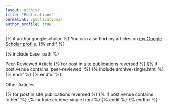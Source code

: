 ```yaml
---
layout: archive
title: "Publications"
permalink: /publications/
author_profile: true
---
```


{% if author.googlescholar %}
  You can also find my articles on <u><a href="{{author.googlescholar}}">my Google Scholar profile</a>.</u>
{% endif %}

{% include base_path %}


Peer-Reviewed Article
{% for post in site.publications reversed %}
  {% if post.venue contains 'peer-reviewed' %}
    {% include archive-single.html %}
  {% endif %}
{% endfor %}

Other Articles

{% for post in site.publications reversed %}
  {% if post.venue contains 'other' %}
    {% include archive-single.html %}
  {% endif %}
{% endfor %}
